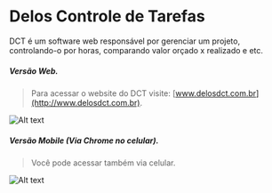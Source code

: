 # Delos Controle de Tarefas

DCT é um software web responsável por gerenciar um projeto, controlando-o por horas, comparando valor orçado x realizado e etc.

##### Versão Web.

> Para acessar o website do DCT visite: [www.delosdct.com.br](http://www.delosdct.com.br).


![Alt text](https://github.com/delos-sistemas/dct-web/blob/master/resources/assets/images/Screenshots/Screenshot001.png)

##### Versão Mobile (Via Chrome no celular).
> Você pode acessar também via celular.

![Alt text](https://github.com/delos-sistemas/dct-web/blob/master/resources/assets/images/Screenshots/Screenshot002.png)
